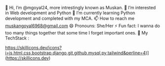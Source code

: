 👋 Hi, I’m @mgoyal24, more intrestingly known as Muskan.
👀 I’m interested in Web development and Python
🌱 I’m currently learning Python development and completed with my MCA.
📫 How to reach me muskangoyal6968@gmail.com
😄 Pronouns: She/Her
⚡ Fun fact: I wanna do too many things together that some time I forget important ones.
🍳 My TechStack :

   https://skillicons.dev/icons?i=js,html,css,bootstrap,django,git,github,mysql,py,tailwind&perline=4)](https://skillicons.dev)
